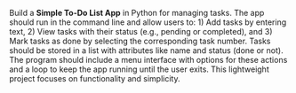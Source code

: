Build a **Simple To-Do List App** in Python for managing tasks. The app should run in the command line and allow users to: 1) Add tasks by entering text, 2) View tasks with their status (e.g., pending or completed), and 3) Mark tasks as done by selecting the corresponding task number. Tasks should be stored in a list with attributes like name and status (done or not). The program should include a menu interface with options for these actions and a loop to keep the app running until the user exits. This lightweight project focuses on functionality and simplicity.